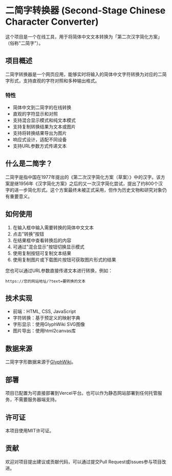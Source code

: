 # 二简字转换器 (Second-Stage Chinese Character Converter)

这个项目是一个在线工具，用于将简体中文文本转换为「第二次汉字简化方案」（俗称"二简字"）。

## 项目概述

二简字转换器是一个网页应用，能够实时将输入的简体中文字符转换为对应的二简字形式，支持直观的字符对照和多种输出格式。

### 特性

- 简体中文到二简字的在线转换
- 直观的字符显示和对照
- 支持混合显示模式和纯文本模式
- 支持复制转换结果为文本或图片
- 支持将转换结果导出为图片
- 响应式设计，适配不同设备
- 支持URL参数方式传递文本

## 什么是二简字？

二简字是指中国在1977年提出的《第二次汉字简化方案（草案）》中的汉字。该方案是继1956年《汉字简化方案》之后的又一次汉字简化尝试，提出了约800个汉字的进一步简化形式。这个方案最终未被正式采用，但作为历史文物和研究对象仍有重要意义。

## 如何使用

1. 在输入框中输入需要转换的简体中文文本
2. 点击"转换"按钮
3. 在结果框中查看转换后的内容
4. 可通过"混合显示"按钮切换显示模式
5. 使用复制按钮可复制文本结果
6. 使用复制图片或下载图片按钮可获取图片形式的结果

您也可以通过URL参数直接传递文本进行转换，例如：
```
https://您的网站地址/?text=要转换的文本
```

## 技术实现

- 前端：HTML, CSS, JavaScript
- 字符转换：基于预定义的映射字典
- 字形显示：使用GlyphWiki SVG图像
- 图片导出：使用html2canvas库

## 数据来源

二简字字形数据来源于[GlyphWiki](http://glyphwiki.org/wiki/Group:%E7%AC%AC%E4%BA%8C%E6%AC%A1%E6%B1%89%E5%AD%97%E7%AE%80%E5%8C%96%E6%96%B9%E6%A1%88%E3%83%BB%E7%AC%AC%E4%B8%80%E8%A1%A8)。

## 部署

项目已配置为可直接部署到Vercel平台。也可以作为静态网站部署到任何托管服务，不需要服务器端支持。

## 许可证

本项目使用MIT许可证。

## 贡献

欢迎对项目提出建议或贡献代码，可以通过提交Pull Request或Issues参与项目改进。
